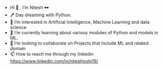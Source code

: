 - Hi 👋 , I’m Nitesh  🕶
- 🖊 Day dreaming with Python.
- 👀 I’m interested in Artificial Intelligence, Machine Learning and data science
- 🌱 I’m currently learning about various modules of Python and models in ML.
- 💞️ I’m looking to collaborate on Projects that include ML and related domain
- 📫 How to reach me through my linkedin https://www.linkedin.com/in/niteshjoshi19/ 
<!---
NiteshJ98/NiteshJ98 is a ✨ special ✨ repository because its `README.md` (this file) appears on your GitHub profile.
You can click the Preview link to take a look at your changes.
--->
